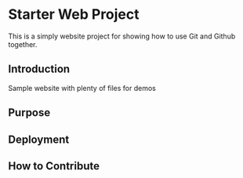 # Starter Web Project

This is a simply website project for showing how to use Git and Github together.

## Introduction

Sample website with plenty of files for demos

## Purpose 

## Deployment

## How to Contribute 
